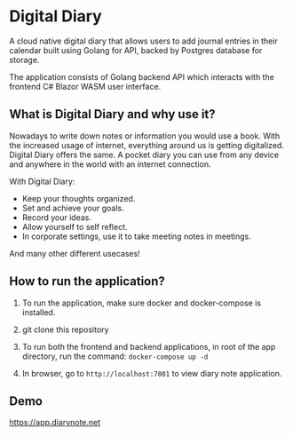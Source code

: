 # Digital Diary
A cloud native digital diary that allows users to add journal entries in their calendar built using Golang for API, backed by Postgres database for storage. 

The application consists of Golang backend API which interacts with the frontend C# Blazor WASM user interface.

## What is Digital Diary and why use it?
Nowadays to write down notes or information you would use a book. With the increased usage of internet, everything around us is getting digitalized. Digital Diary offers the same. A pocket diary you can use from any device and anywhere in the world with an internet connection.

With Digital Diary:

* Keep your thoughts organized.
* Set and achieve your goals.
* Record your ideas.
* Allow yourself to self reflect.
* In corporate settings, use it to take meeting notes in meetings.

And many other different usecases!

## How to run the application?
1. To run the application, make sure docker and docker-compose is installed.
2. git clone this repository
3. To run both the frontend and backend applications, in root of the app directory, run the command: `docker-compose up -d`

4. In browser, go to `http://localhost:7001` to view diary note application.

## Demo
https://app.diarynote.net
